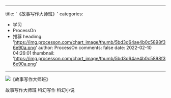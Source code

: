 
---
title: '《故事写作大师班》'
categories: 
 - 学习
 - ProcessOn
 - 推荐
headimg: 'https://img.processon.com/chart_image/thumb/5bd3d64ae4b0c5898f36e90a.png'
author: ProcessOn
comments: false
date: 2022-02-10 04:26:01
thumbnail: 'https://img.processon.com/chart_image/thumb/5bd3d64ae4b0c5898f36e90a.png'
---

<div>   
<img class="thumb" alt="《故事写作大师班》" src="https://img.processon.com/chart_image/thumb/5bd3d64ae4b0c5898f36e90a.png" referrerpolicy="no-referrer">
<p>故事写作大师班 科幻写作 科幻小说</p>  
</div>
            